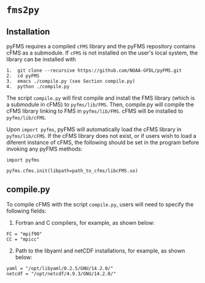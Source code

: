 # **`fms2py`**

## **Installation**
pyFMS requires a compiled `cFMS` library and the pyFMS repository contains
cFMS as a submodule.  If `cFMS` is not installed on the user's
local system, the library can be installed with

```
1.  git clone --recursive https://github.com/NOAA-GFDL/pyFMS.git
2.  cd pyFMS
3.  emacs ./compile.py (see Section compile.py)
4.  python ./compile.py
``` 

The script `compile.py` will first compile and install the FMS library (which is 
a submodule in cFMS) to `pyfms/lib/FMS`.   Then, compile.py will compile the cFMS library
linking to FMS in `pyfms/lib/FMS`.  cFMS will be installed to `pyfms/lib/cFMS`.

Upon `import pyfms`, pyFMS will automatically load the cFMS library
in `pyfms/lib/cFMS`.  If the cFMS library does not exist, or if users wish to load a 
diferent instance of cFMS, the following should be set in the program before invoking
any pyFMS methods:

```
import pyfms

pyfms.cfms.init(libpath=path_to_cfms/libcFMS.so)
```

## compile.py
To compile cFMS with the script `compile.py`, users will need to specify the following
fields:

1.  Fortran and C compilers, for example, as shown below:

```
FC = "mpif90"
CC = "mpicc"
```

2.  Path to the libyaml and netCDF installations, for example, as shown below:

```
yaml = "/opt/libyaml/0.2.5/GNU/14.2.0/"
netcdf = "/opt/netcdf/4.9.3/GNU/14.2.0/"
```

